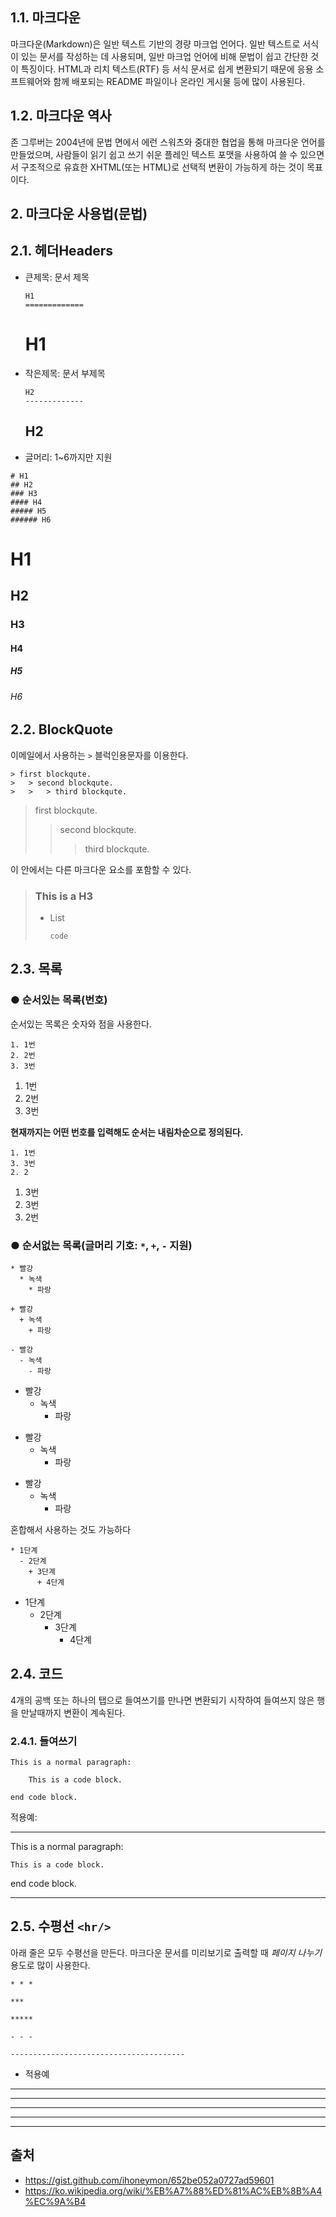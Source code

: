 ## 1.1. 마크다운
마크다운(Markdown)은 일반 텍스트 기반의 경량 마크업 언어다. 일반 텍스트로 서식이 있는 문서를 작성하는 데 사용되며, 일반 마크업 언어에 비해 문법이 쉽고 간단한 것이 특징이다. HTML과 리치 텍스트(RTF) 등 서식 문서로 쉽게 변환되기 때문에 응용 소프트웨어와 함께 배포되는 README 파일이나 온라인 게시물 등에 많이 사용된다.
## 1.2. 마크다운 역사
존 그루버는 2004년에 문법 면에서 에런 스워츠와 중대한 협업을 통해 마크다운 언어를 만들었으며, 사람들이 읽기 쉽고 쓰기 쉬운 플레인 텍스트 포맷을 사용하여 쓸 수 있으면서 구조적으로 유효한 XHTML(또는 HTML)로 선택적 변환이 가능하게 하는 것이 목표이다.

## 2. 마크다운 사용법(문법)
## 2.1. 헤더Headers
* 큰제목: 문서 제목
    ```
    H1
    =============
    ```
    H1
    =============

* 작은제목: 문서 부제목
    ```
    H2
    -------------
    ```
    H2
    -------------

* 글머리: 1~6까지만 지원
```
# H1
## H2
### H3
#### H4
##### H5
###### H6
```
# H1
## H2
### H3
#### H4
##### H5
###### H6

## 2.2. BlockQuote
이메일에서 사용하는 ```>``` 블럭인용문자를 이용한다.
```
> first blockqute.
>	> second blockqute.
>	>	> third blockqute.
```
> first blockqute.
>	> second blockqute.
>	>	> third blockqute.

이 안에서는 다른 마크다운 요소를 포함할 수 있다.
> ### This is a H3
> * List
>	```
>	code
>	```

## 2.3. 목록
### ● 순서있는 목록(번호)
순서있는 목록은 숫자와 점을 사용한다.
```
1. 1번
2. 2번
3. 3번
```
1. 1번
2. 2번
3. 3번

**현재까지는 어떤 번호를 입력해도 순서는 내림차순으로 정의된다.**
```
1. 1번
3. 3번
2. 2
```
1. 3번
3. 3번
2. 2번


### ● 순서없는 목록(글머리 기호: `*`, `+`, `-` 지원)
```
* 빨강
  * 녹색
    * 파랑

+ 빨강
  + 녹색
    + 파랑

- 빨강
  - 녹색
    - 파랑
```
* 빨강
  * 녹색
    * 파랑

+ 빨강
  + 녹색
    + 파랑

- 빨강
  - 녹색
    - 파랑

혼합해서 사용하는 것도 가능하다

```
* 1단계
  - 2단계
    + 3단계
      + 4단계
```

* 1단계
  - 2단계
    + 3단계
      + 4단계

## 2.4. 코드
4개의 공백 또는 하나의 탭으로 들여쓰기를 만나면 변환되기 시작하여 들여쓰지 않은 행을 만날때까지 변환이 계속된다.

### 2.4.1. 들여쓰기
```
This is a normal paragraph:

    This is a code block.
    
end code block.
```

적용예:

*****
This is a normal paragraph:

    This is a code block.

end code block.
*****
## 2.5. 수평선 ```<hr/>```
아래 줄은 모두 수평선을 만든다. 마크다운 문서를 미리보기로 출력할 때 *페이지 나누기* 용도로 많이 사용한다.

```
* * *

***

*****

- - -

---------------------------------------
```

* 적용예
* * *

***

*****

- - -

---------------------------------------

## 출처
- https://gist.github.com/ihoneymon/652be052a0727ad59601
- https://ko.wikipedia.org/wiki/%EB%A7%88%ED%81%AC%EB%8B%A4%EC%9A%B4
